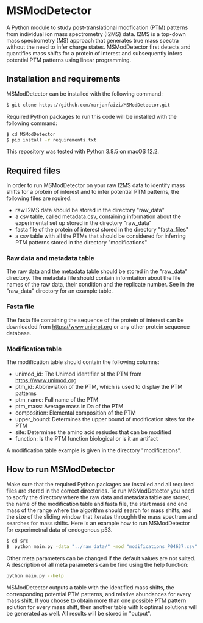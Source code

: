 # MSModDetector
A Python module to study post-translational modfication (PTM) patterns from individual ion mass spectrometry (I2MS) data.
I2MS is a top-down mass spectrometry (MS) approach that generates true mass spectra without the need to infer charge states.
MSModDetector first detects and quantifies mass shifts for a protein of interest and subsequently infers potential PTM patterns using linear programming. 


## Installation and requirements
MSModDetector can be installed with the following command:
```bash
$ git clone https://github.com/marjanfaizi/MSModDetector.git
```

Required Python packages to run this code will be installed with the following command:
```bash
$ cd MSModDetector
$ pip install -r requirements.txt
```

This repository was tested with Python 3.8.5 on macOS 12.2.

## Required files
In order to run MSModDetector on your raw I2MS data to identify mass shifts for a protein of interest and to infer potential PTM patterns, the following files are rquired:
- raw I2MS data should be stored in the directory "raw_data"
- a csv table, called metadata.csv, containing information about the experimental set up stored in the directory "raw_data"
- fasta file of the protein of interest stored in the directory "fasta_files"
- a csv table with all the PTMs that should be considered for inferring PTM patterns stored in the directory "modifications"

### Raw data and metadata table
The raw data and the metadata table should be stored in the "raw_data" directory. The metadata file should contain informtation about the file names of the raw data, their condition and the replicate number. See in the "raw_data" directory for an example table.

### Fasta file
The fasta file containing the sequence of the protein of interest can be downloaded from https://www.uniprot.org or any other protein sequence database.

### Modification table
The modification table should contain the following columns:
- unimod_id: The Unimod identifier of the PTM	from https://www.unimod.org
- ptm_id:	Abbreviation of the PTM, which is used to display the PTM patterns
- ptm_name: Full name of the PTM
- ptm_mass: Average mass in Da of the PTM
- composition: Elemental composition of the PTM
- upper_bound: Determines the upper bound of modification sites for the PTM
- site: Determines the amino acid resiudes that can be modified	
- function: Is the PTM function biological or is it an artifact

A modification table example is given in the directory "modifications". 

## How to run MSModDetector
Make sure that the required Python packages are installed and all required files are stored in the correct directories. To run MSModDetector you need to spcfiy the directory where the raw data and metadata table are stored, the name of the modification table and fasta file, the start mass and end mass of the range where the algorithm should search for mass shifts, and the size of the sliding window that iterates throughh the mass spectrum and searches for mass shifts. Here is an example how to run MSModDetector for experimetnal data of endogenous p53.

```bash
$ cd src
$  python main.py -data "../raw_data/" -mod "modifications_P04637.csv" -fasta "P04637.fasta" -start 43750.0 -end 44520.0 -wsize 10
```

Other meta parameters can be changed if the default values are not suited. A description of all meta parameters can be find using the help function:
```bash
python main.py --help
```

MSModDetector outputs a table with the identified mass shifts, the corresponding potential PTM patterns, and relative abundances for every mass shift. If you choose to obtain more than one possible PTM pattern solution for every mass shift, then another table with k optimal solutions will be generated as well. All results will be stored in "output". 

